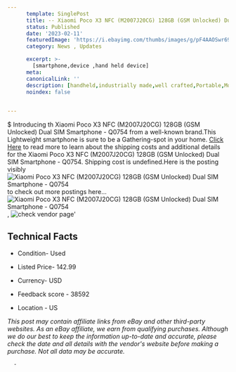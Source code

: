 ```yaml
---
      template: SinglePost
      title: -- Xiaomi Poco X3 NFC (M2007J20CG) 128GB (GSM Unlocked) Dual SIM Smartphone - Q0754
      status: Published
      date: '2023-02-11'
      featuredImage: 'https://i.ebayimg.com/thumbs/images/g/pF4AAOSwr69j5TBq/s-l225.jpg'
      category: News , Updates

      excerpt: >-
        [smartphone,device ,hand held device]
      meta:
      canonicalLink: ''
      description: [handheld,industrially made,well crafted,Portable,Mobile,Compact,Convenient,Lightweight,Maneuverable,Man-portable,Miniature,Carriable,Hand-held,Light,Holdable,Transportable,Mobile device,Pocket-sized,On-the-go,Wireless,Cordless,Compact size,Convenient size, smartphone,device ,hand held device]
      noindex: false
      

---
```

$
      Introducing th Xiaomi Poco X3 NFC (M2007J20CG) 128GB (GSM Unlocked) Dual SIM Smartphone - Q0754 from a well-known brand.This Lightweight smartphone is sure to be a Gathering-spot in your home. [Click Here](https://www.ebay.com/itm/134443921216?hash=item1f4d7b6f40%3Ag%3ApF4AAOSwr69j5TBq&mkevt=1&mkcid=1&mkrid=711-53200-19255-0&campid=%253CePNCampaignId%253E&customid=%253CreferenceId%253E&toolid=10049) to read more to learn about the shipping costs and additional details for the Xiaomi Poco X3 NFC (M2007J20CG) 128GB (GSM Unlocked) Dual SIM Smartphone - Q0754. Shipping cost is undefined.Here is the posting visibly ![Xiaomi Poco X3 NFC (M2007J20CG) 128GB (GSM Unlocked) Dual SIM Smartphone - Q0754](https://i.ebayimg.com/thumbs/images/g/pF4AAOSwr69j5TBq/s-l225.jpg) to check out more postings here... ![Xiaomi Poco X3 NFC (M2007J20CG) 128GB (GSM Unlocked) Dual SIM Smartphone - Q0754](https://i.ebayimg.com/images/g/pF4AAOSwr69j5TBq/s-l1600.jpg), ![check vendor page](https://origin-galleryplus.ebayimg.com/ws/web/134443921216_2_0_1/225x225.jpg,https://origin-galleryplus.ebayimg.com/ws/web/134443921216_3_0_1/225x225.jpg,https://origin-galleryplus.ebayimg.com/ws/web/134443921216_4_0_1/225x225.jpg,https://origin-galleryplus.ebayimg.com/ws/web/134443921216_5_0_1/225x225.jpg,https://origin-galleryplus.ebayimg.com/ws/web/134443921216_6_0_1/225x225.jpg,https://origin-galleryplus.ebayimg.com/ws/web/134443921216_7_0_1/225x225.jpg,https://origin-galleryplus.ebayimg.com/ws/web/134443921216_8_0_1/225x225.jpg,https://origin-galleryplus.ebayimg.com/ws/web/134443921216_9_0_1/225x225.jpg)'

      

 ## Technical Facts 



     
      

 - Condition- Used 


      

 - Listed Price- 142.99 


      

 - Currency- USD 


      

 - Feedback score - 38592 


      

 - Location - US 


      
      

 *_This post may contain affiliate links from eBay and other third-party websites. As an eBay affiliate, we earn from qualifying purchases. Although we do our best to keep the information up-to-date and accurate, please check the date and all details with the vendor's website before making a purchase. Not all data may be accurate._*




      -

